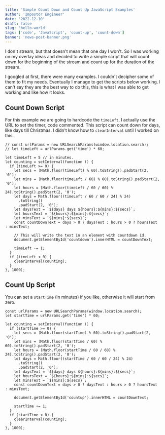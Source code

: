```yaml
---
title: 'Simple Count Down and Count Up JavaScript Examples'
author: 'Impostor Engineer'
date: '2022-12-10'
draft: false
slug: 'hello-world'
tags: ['code', 'JavaScript', 'count-up', 'count-down']
banner: 'news-post-banner.png'
---
```


I don't stream, but that doesn't mean that one day I won't. So I was working on my overlay ideas and decided to write a simple script that will count down for the beginning of the stream and count up for the duration of the stream.

I googled at first, there were many examples. I couldn't decipher some of them to fit my needs. Eventually I manage to get the scripts below working. I can't say they are the best way to do this, this is what I was able to get working and like how it looks.

## Count Down Script

For this example we are going to hardcode the `timeLeft`, I actually use the URL to set the timer, code commented. This script can count down for days, like days till Christmas. I didn't know how to `clearInterval` until I worked on this.

```JS
// const urlParams = new URLSearchParams(window.location.search);
// let timeLeft = urlParams.get('time') * 60;

let timeLeft = 5 // in minutes.
let counting = setInterval(function () {
  if (timeLeft >= 0) {
    let secs = (Math.floor(timeLeft) % 60).toString().padStart(2, '0');
    let mins = (Math.floor(timeLeft / 60) % 60).toString().padStart(2, '0');
    let hours = (Math.floor(timeLeft / 60 / 60) % 24).toString().padStart(2, '0');
    let days = Math.floor((timeLeft / 60 / 60 / 24) % 24)
      .toString()
      .padStart(2, '0');
    let daysText = `${days} days ${hours}:${mins}:${secs}`;
    let hoursText = `${hours}:${mins}:${secs}`;
    let minsText = `${mins}:${secs}`;
    const countDownText = days > 0 ? daysText : hours > 0 ? hoursText : minsText;

    // This will write the text in an element with countdown id.
    document.getElementById('countdown').innerHTML = countDownText;

    timeLeft -= 1;
  }
  if (timeLeft < 0) {
    clearInterval(counting);
  }
}, 1000);
```

## Count Up Script

You can set a `startTime` (in minutes) if you like, otherwise it will start from zero.

```JS
const urlParams = new URLSearchParams(window.location.search);
let startTime = urlParams.get('time') * 60;

let counting = setInterval(function () {
  if (startTime >= 0) {
    let secs = (Math.floor(startTime) % 60).toString().padStart(2, '0');
    let mins = (Math.floor(startTime / 60) % 60).toString().padStart(2, '0');
    let hours = (Math.floor(startTime / 60 / 60) % 24).toString().padStart(2, '0');
    let days = Math.floor((startTime / 60 / 60 / 24) % 24)
      .toString()
      .padStart(2, '0');
    let daysText = `${days} days ${hours}:${mins}:${secs}`;
    let hoursText = `${hours}:${mins}:${secs}`;
    let minsText = `${mins}:${secs}`;
    const countDownText = days > 0 ? daysText : hours > 0 ? hoursText : minsText;

    document.getElementById('countup').innerHTML = countDownText;

    startTime += 1;
  }
  if (startTime < 0) {
    clearInterval(counting);
  }
}, 1000);
```

